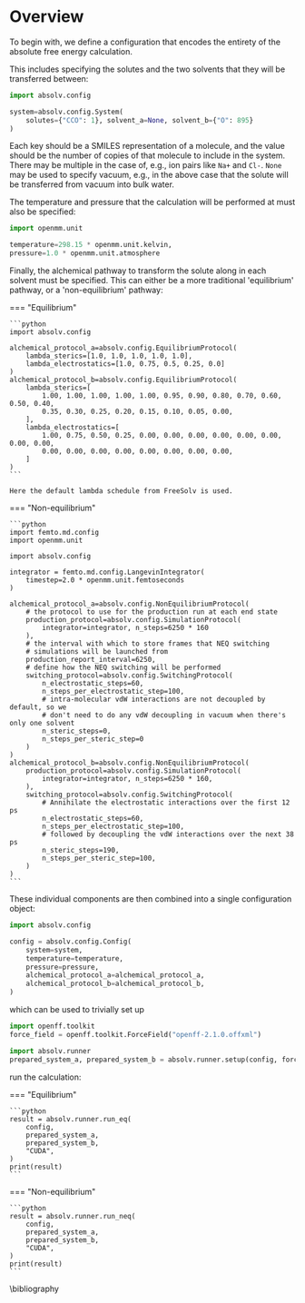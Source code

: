 # Overview

To begin with, we define a configuration that encodes the entirety of the absolute free
energy calculation.

This includes specifying the solutes and the two solvents that they will be
transferred between:

```python
import absolv.config

system=absolv.config.System(
    solutes={"CCO": 1}, solvent_a=None, solvent_b={"O": 895}
)
```

Each key should be a SMILES representation of a molecule, and the value should be the
number of copies of that molecule to include in the system. There may be multiple in the
case of, e.g., ion pairs like `Na+` and `Cl-`. `None` may be used to specify vacuum,
e.g., in the above case that the solute will be transferred from vacuum into bulk water.

The temperature and pressure that the calculation will be performed at must also be
specified:

```python
import openmm.unit

temperature=298.15 * openmm.unit.kelvin,
pressure=1.0 * openmm.unit.atmosphere
```

Finally, the alchemical pathway to transform the solute along in each solvent must be
specified. This can either be a more traditional 'equilibrium' pathway, or a
'non-equilibrium' pathway:

=== "Equilibrium"

    ```python
    import absolv.config

    alchemical_protocol_a=absolv.config.EquilibriumProtocol(
        lambda_sterics=[1.0, 1.0, 1.0, 1.0, 1.0],
        lambda_electrostatics=[1.0, 0.75, 0.5, 0.25, 0.0]
    )
    alchemical_protocol_b=absolv.config.EquilibriumProtocol(
        lambda_sterics=[
            1.00, 1.00, 1.00, 1.00, 1.00, 0.95, 0.90, 0.80, 0.70, 0.60, 0.50, 0.40,
            0.35, 0.30, 0.25, 0.20, 0.15, 0.10, 0.05, 0.00,
        ],
        lambda_electrostatics=[
            1.00, 0.75, 0.50, 0.25, 0.00, 0.00, 0.00, 0.00, 0.00, 0.00, 0.00, 0.00,
            0.00, 0.00, 0.00, 0.00, 0.00, 0.00, 0.00, 0.00,
        ]
    )
    ```

    Here the default lambda schedule from FreeSolv is used.

=== "Non-equilibrium"

    ```python
    import femto.md.config
    import openmm.unit

    import absolv.config

    integrator = femto.md.config.LangevinIntegrator(
        timestep=2.0 * openmm.unit.femtoseconds
    )

    alchemical_protocol_a=absolv.config.NonEquilibriumProtocol(
        # the protocol to use for the production run at each end state
        production_protocol=absolv.config.SimulationProtocol(
            integrator=integrator, n_steps=6250 * 160
        ),
        # the interval with which to store frames that NEQ switching
        # simulations will be launched from
        production_report_interval=6250,
        # define how the NEQ switching will be performed
        switching_protocol=absolv.config.SwitchingProtocol(
            n_electrostatic_steps=60,
            n_steps_per_electrostatic_step=100,
            # intra-molecular vdW interactions are not decoupled by default, so we
            # don't need to do any vdW decoupling in vacuum when there's only one solvent
            n_steric_steps=0,
            n_steps_per_steric_step=0
        )
    )
    alchemical_protocol_b=absolv.config.NonEquilibriumProtocol(
        production_protocol=absolv.config.SimulationProtocol(
            integrator=integrator, n_steps=6250 * 160,
        ),
        switching_protocol=absolv.config.SwitchingProtocol(
            # Annihilate the electrostatic interactions over the first 12 ps
            n_electrostatic_steps=60,
            n_steps_per_electrostatic_step=100,
            # followed by decoupling the vdW interactions over the next 38 ps
            n_steric_steps=190,
            n_steps_per_steric_step=100,
        )
    )
    ```

These individual components are then combined into a single configuration object:

```python
import absolv.config

config = absolv.config.Config(
    system=system,
    temperature=temperature,
    pressure=pressure,
    alchemical_protocol_a=alchemical_protocol_a,
    alchemical_protocol_b=alchemical_protocol_b,
)
```

which can be used to trivially set up

```python
import openff.toolkit
force_field = openff.toolkit.ForceField("openff-2.1.0.offxml")

import absolv.runner
prepared_system_a, prepared_system_b = absolv.runner.setup(config, force_field)
```

run the calculation:

=== "Equilibrium"

    ```python
    result = absolv.runner.run_eq(
        config,
        prepared_system_a,
        prepared_system_b,
        "CUDA",
    )
    print(result)
    ```

=== "Non-equilibrium"

    ```python
    result = absolv.runner.run_neq(
        config,
        prepared_system_a,
        prepared_system_b,
        "CUDA",
    )
    print(result)
    ```

\bibliography
